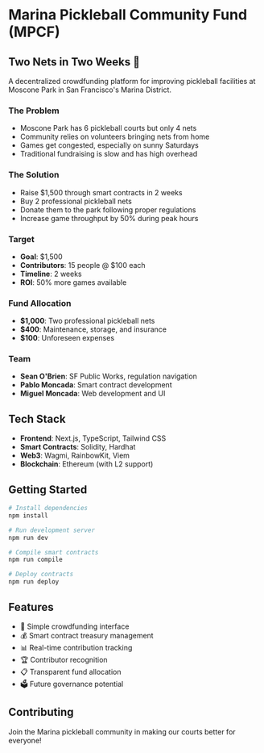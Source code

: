 # Marina Pickleball Community Fund (MPCF)

## Two Nets in Two Weeks 🏓

A decentralized crowdfunding platform for improving pickleball facilities at Moscone Park in San Francisco's Marina District.

### The Problem
- Moscone Park has 6 pickleball courts but only 4 nets
- Community relies on volunteers bringing nets from home
- Games get congested, especially on sunny Saturdays
- Traditional fundraising is slow and has high overhead

### The Solution
- Raise $1,500 through smart contracts in 2 weeks
- Buy 2 professional pickleball nets
- Donate them to the park following proper regulations
- Increase game throughput by 50% during peak hours

### Target
- **Goal**: $1,500
- **Contributors**: 15 people @ $100 each
- **Timeline**: 2 weeks
- **ROI**: 50% more games available

### Fund Allocation
- **$1,000**: Two professional pickleball nets
- **$400**: Maintenance, storage, and insurance
- **$100**: Unforeseen expenses

### Team
- **Sean O'Brien**: SF Public Works, regulation navigation
- **Pablo Moncada**: Smart contract development
- **Miguel Moncada**: Web development and UI

## Tech Stack
- **Frontend**: Next.js, TypeScript, Tailwind CSS
- **Smart Contracts**: Solidity, Hardhat
- **Web3**: Wagmi, RainbowKit, Viem
- **Blockchain**: Ethereum (with L2 support)

## Getting Started

```bash
# Install dependencies
npm install

# Run development server
npm run dev

# Compile smart contracts
npm run compile

# Deploy contracts
npm run deploy
```

## Features
- 🎯 Simple crowdfunding interface
- 💰 Smart contract treasury management
- 📊 Real-time contribution tracking
- 🏆 Contributor recognition
- 📋 Transparent fund allocation
- 🗳️ Future governance potential

## Contributing
Join the Marina pickleball community in making our courts better for everyone!
